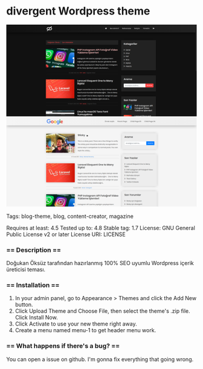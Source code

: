 # divergent Wordpress theme

![dark theme](https://raw.githubusercontent.com/dogukanoksuz/divergent-wordpress-theme/master/screenshot.png)
![white theme](https://raw.githubusercontent.com/dogukanoksuz/divergent-wordpress-theme/master/screenshot_white.png)

Tags: blog-theme, blog, content-creator, magazine

Requires at least: 4.5
Tested up to: 4.8
Stable tag: 1.7
License: GNU General Public License v2 or later
License URI: LICENSE

### == Description ==

Doğukan Öksüz tarafından hazırlanmış 100% SEO uyumlu Wordpress içerik üreticisi teması.

### == Installation ==

1. In your admin panel, go to Appearance > Themes and click the Add New button.
2. Click Upload Theme and Choose File, then select the theme's .zip file. Click Install Now.
3. Click Activate to use your new theme right away.
4. Create a menu named menu-1 to get header menu work.

### == What happens if there's a bug? ==

You can open a issue on github. I'm gonna fix everything that going wrong.
